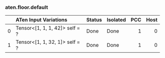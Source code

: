 ### aten.floor.default
|    | ATen Input Variations          | Status   | Isolated   |   PCC |   Host |
|---:|:-------------------------------|:---------|:-----------|------:|-------:|
|  0 | Tensor<[1, 1, 1, 42]> self = ? | Done     | Done       |     1 |      0 |
|  1 | Tensor<[1, 1, 32, 1]> self = ? | Done     | Done       |     1 |      0 |

